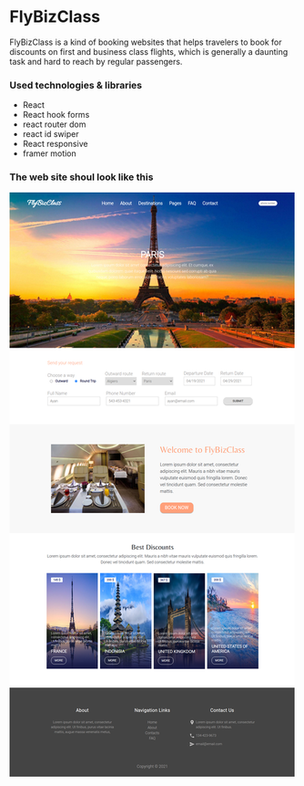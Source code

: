 # FlyBizClass

FlyBizClass is a kind of booking websites that helps travelers to book for discounts on first and business class flights, which is generally a daunting task and hard to reach by regular passengers.

### Used technologies & libraries
- React
- React hook forms
- react router dom
- react id swiper
- React responsive
- framer motion


### The web site shoul look like this

<img src="flyBiz_mockup.png" />



